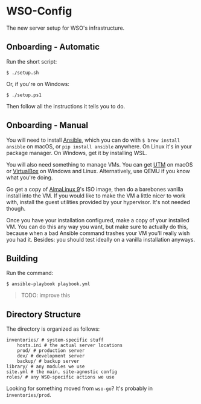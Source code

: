 # WSO-Config
The new server setup for WSO's infrastructure.

## Onboarding - Automatic
Run the short script:
``` shell
$ ./setup.sh
```
Or, if you're on Windows:
``` shell
$ ./setup.ps1 
``` 
Then follow all the instructions it tells you to do.
## Onboarding - Manual
You will need to install [Ansible](https://www.ansible.com), which you can do with
`$ brew install ansible` on macOS, or `pip install ansible` anywhere. On Linux it's in your package manager. On Windows, get it by installing WSL.

You will also need something to manage VMs. You can get [UTM](https://mac.getutm.app) on macOS or [VirtualBox](https://www.virtualbox.org) on Windows and Linux. Alternatively, use QEMU if you know what you're doing.

Go get a copy of [AlmaLinux 9](https://almalinux.org)'s ISO image, then do a barebones vanilla install into the VM. If you would like to make the VM a little nicer to work with, install the guest utilities provided by your hypervisor. It's not needed though.

Once you have your installation configured, make a copy of your installed VM. You can do this any way you want, but make sure to actually do this, because when a bad Ansible command trashes your VM you'll really wish you had it. Besides: you should test ideally on a vanilla installation anyways. 
## Building
Run the command:
``` shell
$ ansible-playbook playbook.yml
``` 
> TODO: improve this

## Directory Structure
The directory is organized as follows:
``` shell
inventories/ # system-specific stuff
	hosts.ini # the actual server locations
	prod/ # production server
	dev/ # development server
	backup/ # backup server
library/ # any modules we use
site.yml # the main, site-agnostic config
roles/ # any WSO-specific actions we use
```
Looking for something moved from `wso-go`? It's probably in `inventories/prod`.
